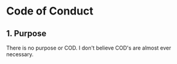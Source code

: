 # Code of Conduct

## 1. Purpose

There is no purpose or COD. I don't believe COD's are almost ever necessary. 
